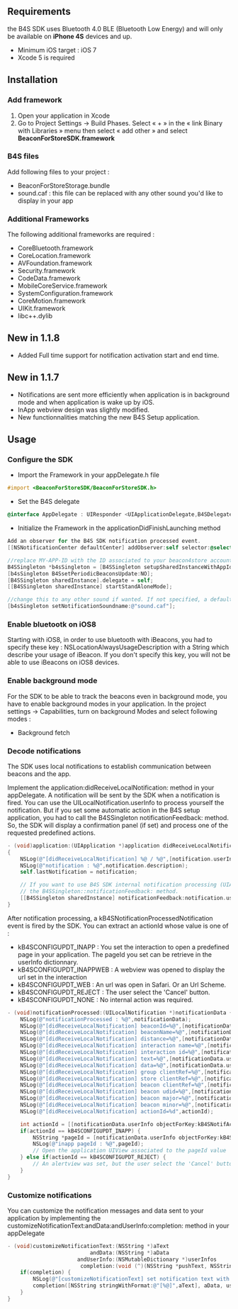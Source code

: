 ## Requirements

the B4S SDK uses Bluetooth 4.0 BLE (Bluetooth Low Energy) and will only be available on **iPhone 4S** devices and up.
- Minimum iOS target : iOS 7
- Xcode 5 is required

## Installation

### Add framework
1. Open your application in Xcode
2. Go to Project Settings -> Build Phases. Select « + » in the « link Binary with Libraries » menu
then select « add other » and select **BeaconForStoreSDK.framework**

### B4S files
Add following files to your project : 
- BeaconForStoreStorage.bundle
- sound.caf : this file can be replaced with any other sound you'd like to display in your app

### Additional Frameworks
The following additional frameworks are required :
- CoreBluetooth.framework
- CoreLocation.framework
- AVFoundation.framework
- Security.framework
- CodeData.framework
- MobileCoreService.framework
- SystemConfiguration.framework
- CoreMotion.framework
- UIKit.framework
- libc++.dylib

## New in 1.1.8
- Added Full time support for notification activation start and end time.

## New in 1.1.7
- Notifications are sent more efficiently when application is in background mode and when application is wake up by iOS.
- InApp webview design was slightly modified.
- New functionnalities matching the new B4S Setup application.

## Usage

### Configure the SDK

- Import the Framework in your appDelegate.h file
```objective-c
#import <BeaconForStoreSDK/BeaconForStoreSDK.h>
```
- Set the B4S delegate
```objective-c
@interface AppDelegate : UIResponder <UIApplicationDelegate,B4SDelegate>
```
- Initialize the Framework in the applicationDidFinishLaunching method
```objective-c
Add an observer for the B4S SDK notification processed event.
[[NSNotificationCenter defaultCenter] addObserver:self selector:@selector(notificationProcessed:) name:kB4SNotificationProcessedNotification object:nil];

//replace MY-APP-ID with the ID associated to your beacon4store account
B4SSingleton *b4sSingleton = [B4SSingleton setupSharedInstanceWithAppId:@"MY-APP-ID" adminMode:NO];
[b4sSingleton B4SsetPeriodicBeaconsUpdate:NO];
[B4SSingleton sharedInstance].delegate = self;
[[B4SSingleton sharedInstance] startStandAloneMode];

//change this to any other sound if wanted. If not specified, a default sound will be played
[b4sSingleton setNotificationSoundname:@"sound.caf"];
```

### Enable bluetootk on iOS8

Starting with iOS8, in order to use bluetooth with iBeacons, you had to specify these key : NSLocationAlwaysUsageDescription with a String which describe your usage of iBeacon. If you don't specify this key, you will not be able to use iBeacons on iOS8 devices.

### Enable background mode

For the SDK to be able to track the beacons even in background mode, you have to enable background modes in your application.
In the project settings -> Capabilities, turn on background Modes and select following modes :
- Background fetch

### Decode notifications

The SDK uses local notifications to establish communication between beacons and the app.

Implement the  application:didReceiveLocalNotification: method in your appDelegate. A notification will be sent by the SDK when a notification is fired.
You can use the UILocalNotification.userInfo to process yourself the notification. But if you set some automatic action in the B4S setup application, you had to call the B4SSingleton notificationFeedback: method. So, the SDK will display a confirmation panel (if set) and process one of the requested predefined actions.

```objective-c
- (void)application:(UIApplication *)application didReceiveLocalNotification:(UILocalNotification *)notification
{
    NSLog(@"[didReceiveLocalNotification] %@ / %@",[notification.userInfo objectForKey:kB4SNotifBeaconId],[notification.userInfo objectForKey:kB4SNotifContentName]);
    NSLog(@"notification : %@",notification.description);
    self.lastNotification = notification;

    // If you want to use B4S SDK internal notification processing (UIAlertView, UIWebView, open Url in Safari, ...), you have to call
    // the B4SSingleton::notificationFeedback: method.
    [[B4SSingleton sharedInstance] notificationFeedback:notification.userInfo];
}
```
After notification processing, a kB4SNotificationProcessedNotification event is fired by the SDK. You can extract an actionId whose value is one of :
 - kB4SCONFIGUPDT_INAPP : You set the interaction to open a predefined page in your application. The pageId you set can be retrieve in the userInfo dictionnary.
 - kB4SCONFIGUPDT_INAPPWEB : A webview was opened to display the url set in the interaction
 - kB4SCONFIGUPDT_WEB : An url was open in Safari. Or an Url Scheme.
 - kB4SCONFIGUPDT_REJECT : The user select the 'Cancel' button.
 - kB4SCONFIGUPDT_NONE : No internal action was required.

```objective-c
- (void)notificationProcessed:(UILocalNotification *)notificationData {
    NSLog(@"notificationProcessed : %@",notificationData);
    NSLog(@"[didReceiveLocalNotification] beaconId=%@",[notificationData.userInfo objectForKey:kB4SNotifBeaconId]);
    NSLog(@"[didReceiveLocalNotification] beaconName=%@",[notificationData.userInfo objectForKey:kB4SNotifContentName]);
    NSLog(@"[didReceiveLocalNotification] distance=%@",[notificationData.userInfo objectForKey:kB4SNotifDistance]);
    NSLog(@"[didReceiveLocalNotification] interaction name=%@",[notificationData.userInfo objectForKey:kB4SNotifContentName]);
    NSLog(@"[didReceiveLocalNotification] interaction id=%@",[notificationData.userInfo objectForKey:kB4SNotifContentId]);
    NSLog(@"[didReceiveLocalNotification] text=%@",[notificationData.userInfo objectForKey:kB4SNotifText]);
    NSLog(@"[didReceiveLocalNotification] data=%@",[notificationData.userInfo objectForKey:kB4SNotifData]);
    NSLog(@"[didReceiveLocalNotification] group clientRef=%@",[notificationData.userInfo objectForKey:kB4SNotifGroupRef]);
    NSLog(@"[didReceiveLocalNotification] store clientRef=%@",[notificationData.userInfo objectForKey:kB4SNotifStoreRef]);
    NSLog(@"[didReceiveLocalNotification] beacon clientRef=%@",[notificationData.userInfo objectForKey:kB4SNotifBeaconRef]);
    NSLog(@"[didReceiveLocalNotification] beacon udid=%@",[notificationData.userInfo objectForKey:kB4SBeaconUdid]);
    NSLog(@"[didReceiveLocalNotification] beacon major=%@",[notificationData.userInfo objectForKey:kB4SBeaconMajor]);
    NSLog(@"[didReceiveLocalNotification] beacon minor=%@",[notificationData.userInfo objectForKey:kB4SBeaconMinor]);
    NSLog(@"[didReceiveLocalNotification] actionId=%d",actionId);

    int actionId = [[notificationData.userInfo objectForKey:kB4SNotifActionId] intValue];
    if(actionId == kB4SCONFIGUPDT_INAPP) {
        NSString *pageId = [notificationData.userInfo objectForKey:kB4SNotifPageId];
        NSLog(@"inapp pageId : %@",pageId);
        // Open the application UIView associated to the pageId value
    } else if(actionId == kB4SCONFIGUPDT_REJECT) {
        // An alertview was set, but the user select the 'Cancel' button. Nothing to do.
    }
}

```
### Customize notifications

You can customize the notification messages and data sent to your application by implementing the customizeNotificationText:andData:andUserInfo:completion: method in your appDelegate

```objective-c
- (void)customizeNotificationText:(NSString *)aText
                          andData:(NSString *)aData
                      andUserInfo:(NSMutableDictionary *)userInfos
                       completion:(void (^)(NSString *pushText, NSString *pushData, NSMutableDictionary *userInfos))completion {
    if(completion) {
        NSLog(@"[customizeNotificationText] set notification text with braces");
        completion([NSString stringWithFormat:@"[%@]",aText], aData, userInfos);
    }
}
```